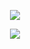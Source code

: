 
<p align=center>
  <img src="https://github-readme-stats.vercel.app/api?username=MrBased&show_icons=true&theme=transparent">
</p>
<p align=center>
  <img src="https://lanyard.cnrad.dev/api/271453671517061121?borderRadius=40px&bg=000000">
</p>
